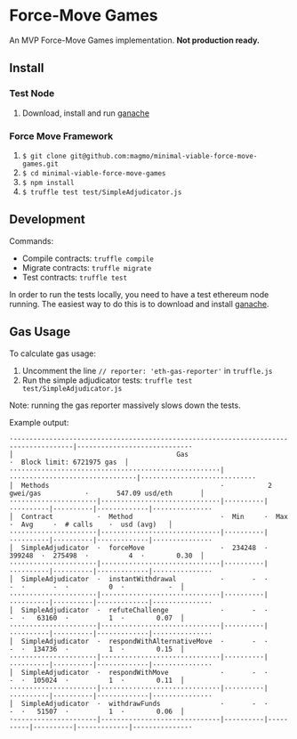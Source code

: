 # Force-Move Games

An MVP Force-Move Games implementation. **Not production ready.**

## Install
### Test Node
1. Download, install and run [ganache](http://truffleframework.com/ganache/)

### Force Move Framework
1. `$ git clone git@github.com:magmo/minimal-viable-force-move-games.git`
2. `$ cd minimal-viable-force-move-games`
3. `$ npm install`
4. `$ truffle test test/SimpleAdjudicator.js`

## Development

Commands:

* Compile contracts: `truffle compile`
* Migrate contracts: `truffle migrate`
* Test contracts: `truffle test`

In order to run the tests locally, you need to have a test ethereum node running. The easiest way to do this is to download and install [ganache](http://truffleframework.com/ganache/).

## Gas Usage

To calculate gas usage:
1. Uncomment the line `// reporter: 'eth-gas-reporter'` in `truffle.js`
2. Run the simple adjudicator tests: `truffle test test/SimpleAdjudicator.js`

Note: running the gas reporter massively slows down the tests.

Example output:
```
·-------------------------------------------------------------------------------------|----------------------------·
│                                         Gas                                         ·  Block limit: 6721975 gas  │
·····················································|································|·····························
│  Methods                                           ·           2 gwei/gas           ·       547.09 usd/eth       │
······················|······························|··········|··········|··········|·············|···············
│  Contract           ·  Method                      ·  Min     ·  Max     ·  Avg     ·  # calls    ·  usd (avg)   │
······················|······························|··········|··········|··········|·············|···············
│  SimpleAdjudicator  ·  forceMove                   ·  234248  ·  399248  ·  275498  ·          4  ·        0.30  │
······················|······························|··········|··········|··········|·············|···············
│  SimpleAdjudicator  ·  instantWithdrawal           ·       -  ·       -  ·       -  ·          0  ·           -  │
······················|······························|··········|··········|··········|·············|···············
│  SimpleAdjudicator  ·  refuteChallenge             ·       -  ·       -  ·   63160  ·          1  ·        0.07  │
······················|······························|··········|··········|··········|·············|···············
│  SimpleAdjudicator  ·  respondWithAlternativeMove  ·       -  ·       -  ·  134736  ·          1  ·        0.15  │
······················|······························|··········|··········|··········|·············|···············
│  SimpleAdjudicator  ·  respondWithMove             ·       -  ·       -  ·  105024  ·          1  ·        0.11  │
······················|······························|··········|··········|··········|·············|···············
│  SimpleAdjudicator  ·  withdrawFunds               ·       -  ·       -  ·   51507  ·          1  ·        0.06  │
·---------------------|------------------------------|----------|----------|----------|-------------|--------------·
```
